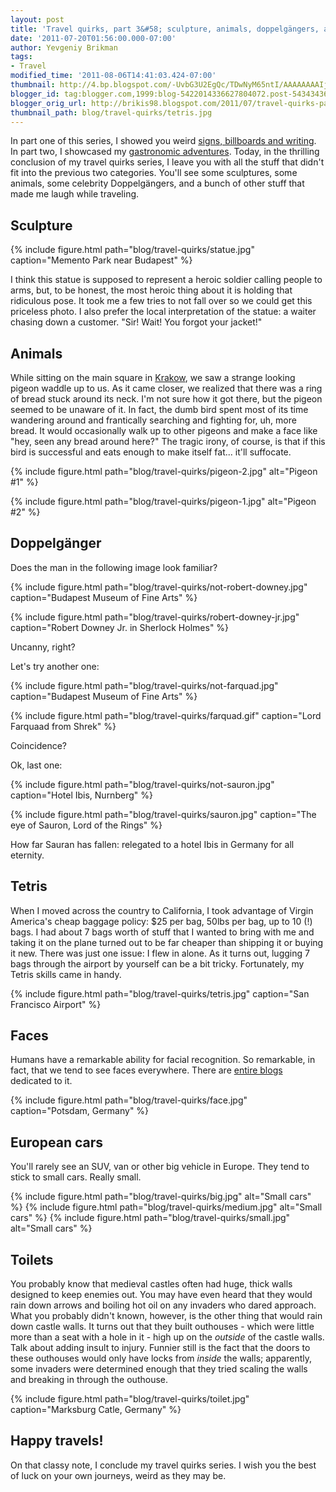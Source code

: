```yaml
---
layout: post
title: 'Travel quirks, part 3&#58; sculpture, animals, doppelgängers, art and more!'
date: '2011-07-20T01:56:00.000-07:00'
author: Yevgeniy Brikman
tags:
- Travel
modified_time: '2011-08-06T14:41:03.424-07:00'
thumbnail: http://4.bp.blogspot.com/-UvbG3U2EgQc/TDwNyM65ntI/AAAAAAAAIjw/Kx9eq-iqotQ/s72-c/IMG_0754.JPG
blogger_id: tag:blogger.com,1999:blog-5422014336627804072.post-5434343619027353246
blogger_orig_url: http://brikis98.blogspot.com/2011/07/travel-quirks-part-3-sculpture-animals.html
thumbnail_path: blog/travel-quirks/tetris.jpg
---
```


In part one of this series, I showed you weird [signs, billboards and 
writing](http://www.ybrikman.com/writing/2011/07/18/travel-quirks-part-1-signs-bilboards/). 
In part two, I showcased my [gastronomic 
adventures](http://www.ybrikman.com/writing/2011/07/19/travel-quirks-part-2-gastronomic/). 
Today, in the thrilling conclusion of my travel quirks series, I leave you 
with all the stuff that didn't fit into the previous two categories. You'll 
see some sculptures, some animals, some celebrity Doppelgängers, and a bunch of 
other stuff that made me laugh while traveling. 

## Sculpture 

{% include figure.html path="blog/travel-quirks/statue.jpg" caption="Memento Park near Budapest" %}

I think this statue 
is supposed to represent a heroic soldier calling people to arms, but, to be 
honest, the most heroic thing about it is holding that ridiculous pose. It 
took me a few tries to not fall over so we could get this priceless photo. I 
also prefer the local interpretation of the statue: a waiter chasing down a 
customer. "Sir! Wait! You forgot your jacket!" 

## Animals 

While sitting on the main square in 
[Krakow](https://picasaweb.google.com/brikis98/Krakow#), we saw a strange 
looking pigeon waddle up to us. As it came closer, we realized that there was 
a ring of bread stuck around its neck. I'm not sure how it got there, but the 
pigeon seemed to be unaware of it. In fact, the dumb bird spent most of its 
time wandering around and frantically searching and fighting for, uh, more 
bread. It would occasionally walk  up to other pigeons and make a face like 
"hey, seen any bread around  here?" The tragic irony, of course, is that if 
this bird is successful and eats enough to make itself fat... it'll suffocate. 

{% include figure.html path="blog/travel-quirks/pigeon-2.jpg" alt="Pigeon #1" %}

{% include figure.html path="blog/travel-quirks/pigeon-1.jpg" alt="Pigeon #2" %}

## Doppelgänger

Does the man in the following image look familiar? 

{% include figure.html path="blog/travel-quirks/not-robert-downey.jpg" caption="Budapest Museum of Fine Arts" %}

{% include figure.html path="blog/travel-quirks/robert-downey-jr.jpg" caption="Robert Downey Jr. in Sherlock Holmes" %}

Uncanny, right? 

Let's try another one: 

{% include figure.html path="blog/travel-quirks/not-farquad.jpg" caption="Budapest Museum of Fine Arts" %}

{% include figure.html path="blog/travel-quirks/farquad.gif" caption="Lord Farquaad from Shrek" %}

Coincidence? 

Ok, last one: 

{% include figure.html path="blog/travel-quirks/not-sauron.jpg" caption="Hotel Ibis, Nurnberg" %}

{% include figure.html path="blog/travel-quirks/sauron.jpg" caption="The eye of Sauron, Lord of the Rings" %}

How far Sauran has fallen: relegated to a hotel Ibis in Germany for all eternity. 

## Tetris 

When I moved across the country to California, I took advantage of  Virgin 
America's cheap baggage policy: $25 per bag, 50lbs per bag, up to 10 (!) bags. 
I had about 7 bags worth of stuff that I wanted to bring with me and taking it 
on the plane turned out to be far cheaper than shipping it or buying it new. 
There was just one issue: I flew in alone. As it turns out, lugging 7  bags 
through the airport by yourself can be a bit tricky. Fortunately, my Tetris 
skills came in handy. 

{% include figure.html path="blog/travel-quirks/tetris.jpg" caption="San Francisco Airport" %}

## Faces

Humans have a remarkable ability for facial recognition. So remarkable, in 
fact, that we tend to see faces everywhere. There are [entire 
blogs](http://facesinplaces.blogspot.com/) dedicated to it. 

{% include figure.html path="blog/travel-quirks/face.jpg" caption="Potsdam, Germany" %}

## European cars

You'll rarely see an SUV, van or other big vehicle in Europe. They tend to 
stick to small cars. Really small. 

{% include figure.html path="blog/travel-quirks/big.jpg" alt="Small cars" %}
{% include figure.html path="blog/travel-quirks/medium.jpg" alt="Small cars" %}
{% include figure.html path="blog/travel-quirks/small.jpg" alt="Small cars" %}

## Toilets

You probably know that medieval castles often had huge, thick walls designed 
to keep enemies out. You may have even heard that they would rain down arrows 
and boiling hot oil on any invaders who dared approach. What you probably 
didn't known, however, is the other thing that would rain down castle walls. 
It turns out that they built outhouses - which were little more than a seat 
with a hole in it - high up on the *outside* of the castle walls. Talk about 
adding insult to injury. Funnier still is the fact that the doors to these 
outhouses would only have locks from *inside* the walls; apparently, some 
invaders were determined enough that they tried scaling the walls and breaking 
in through the outhouse. 

{% include figure.html path="blog/travel-quirks/toilet.jpg" caption="Marksburg Catle, Germany" %}

## Happy travels! 

On that classy note, I conclude my travel quirks series. I wish you the best 
of luck on your own journeys, weird as they may be. 
